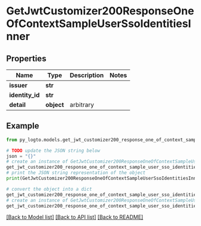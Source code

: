 # GetJwtCustomizer200ResponseOneOfContextSampleUserSsoIdentitiesInner


## Properties

Name | Type | Description | Notes
------------ | ------------- | ------------- | -------------
**issuer** | **str** |  | 
**identity_id** | **str** |  | 
**detail** | **object** | arbitrary | 

## Example

```python
from py_logto.models.get_jwt_customizer200_response_one_of_context_sample_user_sso_identities_inner import GetJwtCustomizer200ResponseOneOfContextSampleUserSsoIdentitiesInner

# TODO update the JSON string below
json = "{}"
# create an instance of GetJwtCustomizer200ResponseOneOfContextSampleUserSsoIdentitiesInner from a JSON string
get_jwt_customizer200_response_one_of_context_sample_user_sso_identities_inner_instance = GetJwtCustomizer200ResponseOneOfContextSampleUserSsoIdentitiesInner.from_json(json)
# print the JSON string representation of the object
print(GetJwtCustomizer200ResponseOneOfContextSampleUserSsoIdentitiesInner.to_json())

# convert the object into a dict
get_jwt_customizer200_response_one_of_context_sample_user_sso_identities_inner_dict = get_jwt_customizer200_response_one_of_context_sample_user_sso_identities_inner_instance.to_dict()
# create an instance of GetJwtCustomizer200ResponseOneOfContextSampleUserSsoIdentitiesInner from a dict
get_jwt_customizer200_response_one_of_context_sample_user_sso_identities_inner_from_dict = GetJwtCustomizer200ResponseOneOfContextSampleUserSsoIdentitiesInner.from_dict(get_jwt_customizer200_response_one_of_context_sample_user_sso_identities_inner_dict)
```
[[Back to Model list]](../README.md#documentation-for-models) [[Back to API list]](../README.md#documentation-for-api-endpoints) [[Back to README]](../README.md)


